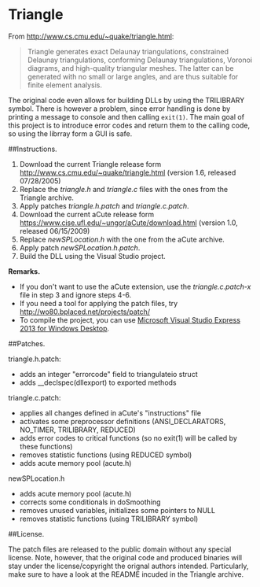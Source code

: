 Triangle
========

From http://www.cs.cmu.edu/~quake/triangle.html:
> Triangle generates exact Delaunay triangulations, constrained Delaunay triangulations, conforming Delaunay triangulations, Voronoi diagrams, and high-quality triangular meshes. The latter can be generated with no small or large angles, and are thus suitable for finite element analysis.

The original code even allows for building DLLs by using the TRILIBRARY symbol. There is however a problem, since error handling is done by printing a message to console and then calling ```exit(1)```. The main goal of this project is to introduce error codes and return them to the calling code, so using the librray form a GUI is safe.

##Instructions.

1. Download the current Triangle release form http://www.cs.cmu.edu/~quake/triangle.html (version 1.6, released 07/28/2005)
2. Replace the *triangle.h* and *triangle.c* files with the ones from the Triangle archive.
3. Apply patches *triangle.h.patch* and *triangle.c.patch*.
4. Download the current aCute release form https://www.cise.ufl.edu/~ungor/aCute/download.html (version 1.0, released 06/15/2009)
5. Replace *newSPLocation.h* with the one from the aCute archive.
6. Apply patch *newSPLocation.h.patch*.
7. Build the DLL using the Visual Studio project.

**Remarks.**
 - If you don't want to use the aCute extension, use the *triangle.c.patch-x* file in step 3 and ignore steps 4-6.
 - If you need a tool for applying the patch files, try http://wo80.bplaced.net/projects/patch/
 - To compile the project, you can use [Microsoft Visual Studio Express 2013 for Windows Desktop](http://www.visualstudio.com/downloads/download-visual-studio-vs#d-express-windows-desktop).

##Patches.

triangle.h.patch:
 - adds an integer "errorcode" field to triangulateio struct
 - adds __declspec(dllexport) to exported methods
 
triangle.c.patch:
 - applies all changes defined in aCute's "instructions" file
 - activates some preprocessor definitions (ANSI_DECLARATORS, NO_TIMER, TRILIBRARY, REDUCED)
 - adds error codes to critical functions (so no exit(1) will be called by these functions)
 - removes statistic functions (using REDUCED symbol)
 - adds acute memory pool (acute.h)
 
newSPLocation.h
 - adds acute memory pool (acute.h)
 - corrects some conditionals in doSmoothing
 - removes unused variables, initializes some pointers to NULL
 - removes statistic functions (using TRILIBRARY symbol)

##License.

The patch files are released to the public domain without any special license. Note, however, that the original code and produced binaries will stay under the license/copyright the orignal authors intended. Particularly, make sure to have a look at the README incuded in the Triangle archive.
